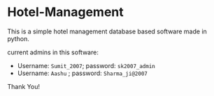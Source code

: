# Hotel-Management
This is a simple hotel management database based software made in python.

current admins in this software:
  - Username: `Sumit_2007`; password: `sk2007_admin`
  - Username: `Aashu`     ; password: `Sharma_ji@2007`

Thank You!
